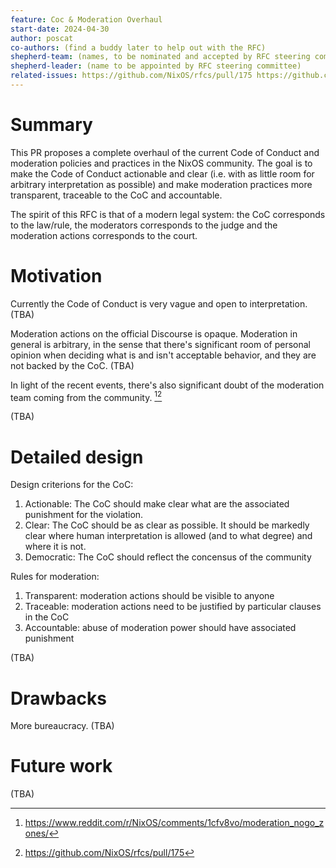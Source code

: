 ```yaml
---
feature: Coc & Moderation Overhaul
start-date: 2024-04-30
author: poscat
co-authors: (find a buddy later to help out with the RFC)
shepherd-team: (names, to be nominated and accepted by RFC steering committee)
shepherd-leader: (name to be appointed by RFC steering committee)
related-issues: https://github.com/NixOS/rfcs/pull/175 https://github.com/NixOS/rfcs/pull/114 https://github.com/NixOS/rfcs/pull/176
---
```


# Summary
[summary]: #summary

This PR proposes a complete overhaul of the current Code of Conduct and moderation policies and practices
in the NixOS community. The goal is to make the Code of Conduct actionable and clear (i.e. with as little room for
arbitrary interpretation as possible) and make moderation practices more transparent, traceable to the CoC and
accountable.

The spirit of this RFC is that of a modern legal system: the CoC corresponds to the law/rule, the moderators
corresponds to the judge and the moderation actions corresponds to the court.

# Motivation
[motivation]: #motivation

Currently the Code of Conduct is very vague and open to interpretation. (TBA)

Moderation actions on the official Discourse is opaque. Moderation in general is arbitrary, in the sense that there's
significant room of personal opinion when deciding what is and isn't acceptable behavior, and they are not backed by
the CoC. (TBA)

In light of the recent events, there's also significant doubt of the moderation team coming from the community.
[^1][^2]

(TBA)

# Detailed design
[design]: #detailed-design

Design criterions for the CoC:

1. Actionable: The CoC should make clear what are the
associated punishment for the violation.
2. Clear: The CoC should be as clear as possible. It should be
markedly clear where human interpretation is allowed (and to what
degree) and where it is not.
3. Democratic: The CoC should reflect the concensus of the community

Rules for moderation:
1. Transparent: moderation actions should be visible to anyone
2. Traceable: moderation actions need to be justified by particular
clauses in the CoC
3. Accountable: abuse of moderation power should have associated punishment

(TBA)

# Drawbacks
[drawbacks]: #drawbacks

More bureaucracy. (TBA)


# Future work
[future]: #future-work

(TBA)

[^1]: https://www.reddit.com/r/NixOS/comments/1cfv8vo/moderation_nogo_zones/
[^2]: https://github.com/NixOS/rfcs/pull/175
